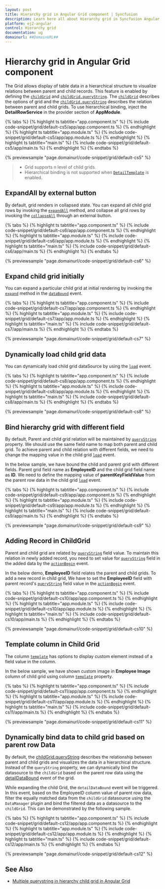 ```yaml
---
layout: post
title: Hierarchy grid in Angular Grid component | Syncfusion
description: Learn here all about Hierarchy grid in Syncfusion Angular Grid component of Syncfusion Essential JS 2 and more.
platform: ej2-angular
control: Hierarchy grid 
documentation: ug
domainurl: ##DomainURL##
---
```


# Hierarchy grid in Angular Grid component

The Grid allows display of table data in a hierarchical structure to visualize relations between parent and child records. This feature is enabled by defining the [`childGrid`](https://ej2.syncfusion.com/angular/documentation/api/grid/#childgrid) and [`childGrid.queryString`](https://ej2.syncfusion.com/angular/documentation/api/grid/#querystring).
The [`childGrid`](https://ej2.syncfusion.com/angular/documentation/api/grid/#childgrid) describes the options of grid and the [`childGrid.queryString`](https://ej2.syncfusion.com/angular/documentation/api/grid/#querystring) describes the relation between parent and child grids. To use hierarchical binding, inject the **DetailRowService** in the provider section of **AppModule**.

{% tabs %}
{% highlight ts tabtitle="app.component.ts" %}
{% include code-snippet/grid/default-cs5/app/app.component.ts %}
{% endhighlight %}
{% highlight ts tabtitle="app.module.ts" %}
{% include code-snippet/grid/default-cs5/app/app.module.ts %}
{% endhighlight %}
{% highlight ts tabtitle="main.ts" %}
{% include code-snippet/grid/default-cs5/app/main.ts %}
{% endhighlight %}
{% endtabs %}
  
{% previewsample "page.domainurl/code-snippet/grid/default-cs5" %}
> * Grid supports n level of child grids.
> * Hierarchical binding is not supported when [`DetailTemplate`](https://ej2.syncfusion.com/angular/documentation/api/grid/#detailtemplate) is enabled.

## ExpandAll by external button

By default, grid renders in collapsed state. You can expand all child grid rows by invoking the [`expandAll`](https://ej2.syncfusion.com/angular/documentation/api/grid/detailRow/#expandall) method, and collapse all grid rows by invoking the [`collapseAll`](https://ej2.syncfusion.com/angular/documentation/api/grid/detailRow/#collapseall) through an external button.

{% tabs %}
{% highlight ts tabtitle="app.component.ts" %}
{% include code-snippet/grid/default-cs6/app/app.component.ts %}
{% endhighlight %}
{% highlight ts tabtitle="app.module.ts" %}
{% include code-snippet/grid/default-cs6/app/app.module.ts %}
{% endhighlight %}
{% highlight ts tabtitle="main.ts" %}
{% include code-snippet/grid/default-cs6/app/main.ts %}
{% endhighlight %}
{% endtabs %}
  
{% previewsample "page.domainurl/code-snippet/grid/default-cs6" %}

## Expand child grid initially

You can expand a particular child grid at initial rendering by invoking the [`expand`](https://ej2.syncfusion.com/angular/documentation/api/grid/detailRow/#expand) method in the [`dataBound`](https://ej2.syncfusion.com/angular/documentation/api/grid/#databound) event.

{% tabs %}
{% highlight ts tabtitle="app.component.ts" %}
{% include code-snippet/grid/default-cs7/app/app.component.ts %}
{% endhighlight %}
{% highlight ts tabtitle="app.module.ts" %}
{% include code-snippet/grid/default-cs7/app/app.module.ts %}
{% endhighlight %}
{% highlight ts tabtitle="main.ts" %}
{% include code-snippet/grid/default-cs7/app/main.ts %}
{% endhighlight %}
{% endtabs %}
  
{% previewsample "page.domainurl/code-snippet/grid/default-cs7" %}

## Dynamically load child grid data

You can dynamically load child grid dataSource by using the [`load`](https://ej2.syncfusion.com/angular/documentation/api/grid/#load)  event.

{% tabs %}
{% highlight ts tabtitle="app.component.ts" %}
{% include code-snippet/grid/default-cs8/app/app.component.ts %}
{% endhighlight %}
{% highlight ts tabtitle="app.module.ts" %}
{% include code-snippet/grid/default-cs8/app/app.module.ts %}
{% endhighlight %}
{% highlight ts tabtitle="main.ts" %}
{% include code-snippet/grid/default-cs8/app/main.ts %}
{% endhighlight %}
{% endtabs %}
  
{% previewsample "page.domainurl/code-snippet/grid/default-cs8" %}

## Bind hierarchy grid with different field

By default, Parent and child grid relation will be maintained by [`queryString`](https://ej2.syncfusion.com/angular/documentation/api/grid/#querystring) property. We should use the same field name to map both parent and child grid. To achieve parent and child relation with different fields, we need to change the mapping value in the child grid [`load`](https://ej2.syncfusion.com/angular/documentation/api/grid/#load) event.

In the below sample, we have bound the child and parent grid with different fields. Parent grid field name as **EmployeeID** and the child grid field name as **ID**. We need to define the mapping value of **parentKeyFieldValue** from the parent row data in the child grid [`load`](https://ej2.syncfusion.com/angular/documentation/api/grid/#load) event.

{% tabs %}
{% highlight ts tabtitle="app.component.ts" %}
{% include code-snippet/grid/default-cs9/app/app.component.ts %}
{% endhighlight %}
{% highlight ts tabtitle="app.module.ts" %}
{% include code-snippet/grid/default-cs9/app/app.module.ts %}
{% endhighlight %}
{% highlight ts tabtitle="main.ts" %}
{% include code-snippet/grid/default-cs9/app/main.ts %}
{% endhighlight %}
{% endtabs %}
  
{% previewsample "page.domainurl/code-snippet/grid/default-cs9" %}

## Adding Record in ChildGrid

Parent and child grid are related by [`queryString`](https://ej2.syncfusion.com/angular/documentation/api/grid/#querystring) field value. To maintain this relation in newly added record, you need to set value for [`queryString`](https://ej2.syncfusion.com/angular/documentation/api/grid/#querystring) field in the added data by the [`actionBegin`](https://ej2.syncfusion.com/angular/documentation/api/grid/#actionbegin) event.

In the below demo, **EmployeeID** field relates the parent and child grids. To add a new record in child grid, We have to set the **EmployeeID** field with parent record's [`queryString`](https://ej2.syncfusion.com/angular/documentation/api/grid/#querystring) field value in the [`actionBegin`](https://ej2.syncfusion.com/angular/documentation/api/grid/#actionbegin) event.

{% tabs %}
{% highlight ts tabtitle="app.component.ts" %}
{% include code-snippet/grid/default-cs10/app/app.component.ts %}
{% endhighlight %}
{% highlight ts tabtitle="app.module.ts" %}
{% include code-snippet/grid/default-cs10/app/app.module.ts %}
{% endhighlight %}
{% highlight ts tabtitle="main.ts" %}
{% include code-snippet/grid/default-cs10/app/main.ts %}
{% endhighlight %}
{% endtabs %}
  
{% previewsample "page.domainurl/code-snippet/grid/default-cs10" %}

## Template column in Child Grid

The column [`template`](https://ej2.syncfusion.com/angular/documentation/api/grid/column/#template) has options to display custom element instead of a field value in the column.

In the below sample, we have shown custom image in **Employee Image** column of child grid using column [`template`](https://ej2.syncfusion.com/angular/documentation/api/grid/column/#template) property.

{% tabs %}
{% highlight ts tabtitle="app.component.ts" %}
{% include code-snippet/grid/default-cs11/app/app.component.ts %}
{% endhighlight %}
{% highlight ts tabtitle="app.module.ts" %}
{% include code-snippet/grid/default-cs11/app/app.module.ts %}
{% endhighlight %}
{% highlight ts tabtitle="main.ts" %}
{% include code-snippet/grid/default-cs11/app/main.ts %}
{% endhighlight %}
{% endtabs %}
  
{% previewsample "page.domainurl/code-snippet/grid/default-cs11" %}

## Dynamically bind data to child grid based on parent row Data

By default, the [childGrid.queryString](https://ej2.syncfusion.com/angular/documentation/api/grid/#querystring) describes the relationship between parent and child grids and visualizes the data in a hierarchical structure. Instead of the `queryString` property, we can dynamically bind the datasource to the `childGrid` based on the parent row data using the [detailDataBound](https://ej2.syncfusion.com/angular/documentation/api/grid/#detaildatabound) event of the grid.

While expanding the child Grid, the `detailDataBound` event will be triggered. In this event, based on the EmployeeID column value of parent row data, filter the equally matched data from the `childGrid` datasource using the `DataManager` plugin and bind the filtered data as a datasource to the `childGrid`. This can be demonstrated by the following sample.

{% tabs %}
{% highlight ts tabtitle="app.component.ts" %}
{% include code-snippet/grid/default-cs12/app/app.component.ts %}
{% endhighlight %}
{% highlight ts tabtitle="app.module.ts" %}
{% include code-snippet/grid/default-cs12/app/app.module.ts %}
{% endhighlight %}
{% highlight ts tabtitle="main.ts" %}
{% include code-snippet/grid/default-cs12/app/main.ts %}
{% endhighlight %}
{% endtabs %}
  
{% previewsample "page.domainurl/code-snippet/grid/default-cs12" %}

## See Also

* [Multiple querystring in hierarchy child grid in Angular Grid](https://www.syncfusion.com/forums/165124/multiple-querystring-in-hierarchy-child-grid-in-angular-grid)